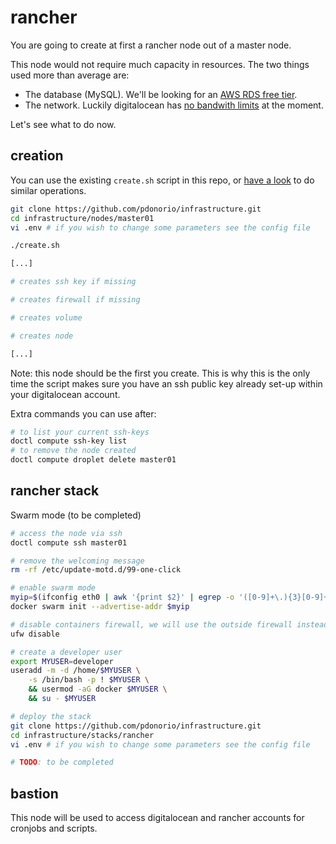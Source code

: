 
# rancher

You are going to create at first a rancher node out of a master node.

This node would not require much capacity in resources. The two things used more than average are:

- The database (MySQL). We'll be looking for an [AWS RDS free tier](https://aws.amazon.com/rds/free/).
- The network. Luckily digitalocean has [no bandwith limits](https://www.digitalocean.com/community/questions/how-do-i-check-my-monthly-bandwidth-usage?comment=69760) at the moment.

Let's see what to do now.

## creation

You can use the existing `create.sh` script in this repo, or [have a look](nodes/master01/create.sh) to do similar operations.


```bash
git clone https://github.com/pdonorio/infrastructure.git
cd infrastructure/nodes/master01
vi .env # if you wish to change some parameters see the config file

./create.sh

[...]

# creates ssh key if missing

# creates firewall if missing

# creates volume 

# creates node

[...]
```

Note: this node should be the first you create. This is why this is the only time the script makes sure you have an ssh public key already set-up within your digitalocean account.

Extra commands you can use after:

```bash
# to list your current ssh-keys
doctl compute ssh-key list
# to remove the node created
doctl compute droplet delete master01
```

## rancher stack

Swarm mode
(to be completed)

```bash
# access the node via ssh
doctl compute ssh master01

# remove the welcoming message
rm -rf /etc/update-motd.d/99-one-click

# enable swarm mode
myip=$(ifconfig eth0 | awk '{print $2}' | egrep -o '([0-9]+\.){3}[0-9]+')
docker swarm init --advertise-addr $myip

# disable containers firewall, we will use the outside firewall instead
ufw disable

# create a developer user
export MYUSER=developer
useradd -m -d /home/$MYUSER \
    -s /bin/bash -p ! $MYUSER \
    && usermod -aG docker $MYUSER \
    && su - $MYUSER

# deploy the stack
git clone https://github.com/pdonorio/infrastructure.git
cd infrastructure/stacks/rancher
vi .env # if you wish to change some parameters see the config file

# TODO: to be completed

```


## bastion

This node will be used to access digitalocean and rancher accounts for cronjobs and scripts.
